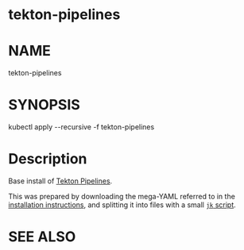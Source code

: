 tekton-pipelines
==================================================

# NAME

  tekton-pipelines

# SYNOPSIS

  kubectl apply --recursive -f tekton-pipelines

# Description

Base install of [Tekton Pipelines](https://tekton.dev/).

This was prepared by downloading the mega-YAML referred to in the
[installation instructions](https://tekton.dev/docs/getting-started/),
and splitting it into files with a small [`jk`
script](https://github.com/squaremo/flux-models/tree/master/bin/split.jk).

# SEE ALSO

